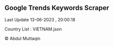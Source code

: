 

## Google Trends Keywords Scraper 
 
Last Update 13-06-2023 , 20:00:18

Country List :
VIETNAM.json



© Abdul Muttaqin 
